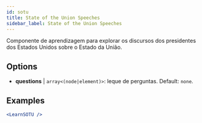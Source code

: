 ```yaml
---
id: sotu
title: State of the Union Speeches
sidebar_label: State of the Union Speeches
---
```


Componente de aprendizagem para explorar os discursos dos presidentes dos Estados Unidos sobre o Estado da União.

## Options

* __questions__ | `array<(node|element)>`: leque de perguntas. Default: `none`.


## Examples

```jsx live
<LearnSOTU />
```


